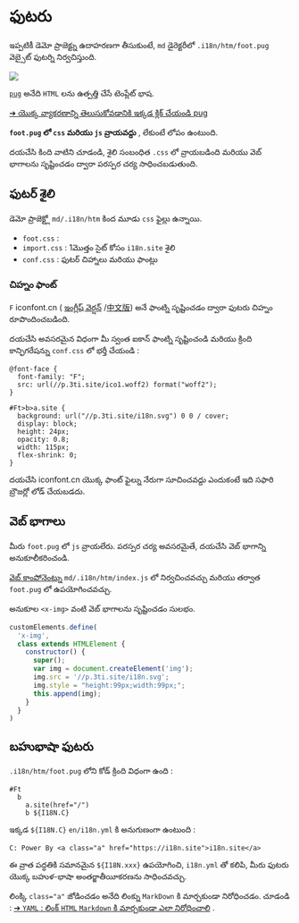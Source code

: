 # ఫుటరు

ఇప్పటికీ డెమో ప్రాజెక్ట్ను ఉదాహరణగా తీసుకుంటే, `md` డైరెక్టరీలో `.i18n/htm/foot.pug` వెబ్సైట్ ఫుటర్ని నిర్వచిస్తుంది.

![](https://p.3ti.site/1721286077.avif)

[`pug`](https://pugjs.org) అనేది `HTML` లను ఉత్పత్తి చేసే టెంప్లేట్ భాష.

[➔ యొక్క వ్యాకరణాన్ని తెలుసుకోవడానికి ఇక్కడ క్లిక్ చేయండి pug](https://pugjs.org)

**`foot.pug` లో `css` మరియు `js` వ్రాయవద్దు** , లేకుంటే లోపం ఉంటుంది.

దయచేసి కింది వాటిని చూడండి, శైలి సంబంధిత `.css` లో వ్రాయబడింది మరియు వెబ్ భాగాలను సృష్టించడం ద్వారా పరస్పర చర్య సాధించబడుతుంది.

## ఫుటర్ శైలి

డెమో ప్రాజెక్ట్లో `md/.i18n/htm` కింద మూడు `css` ఫైల్లు ఉన్నాయి.

* `foot.css` :
* `import.css` : 1మొత్తం సైట్ కోసం `i18n.site` శైలి
* `conf.css` : ఫుటర్ చిహ్నాలు మరియు ఫాంట్లు

### చిహ్నం ఫాంట్

`F` iconfont.cn ( [ఇంగ్లీష్ వెర్షన్](https://www.iconfont.cn/?lang=en-us) /[中文版](https://www.iconfont.cn/?lang=zh)) అనే ఫాంట్ని సృష్టించడం ద్వారా ఫుటరు చిహ్నం రూపొందించబడింది.

దయచేసి అవసరమైన విధంగా మీ స్వంత ఐకాన్ ఫాంట్ని సృష్టించండి మరియు క్రింది కాన్ఫిగరేషన్ను `conf.css` లో భర్తీ చేయండి :

```
@font-face {
  font-family: "F";
  src: url(//p.3ti.site/ico1.woff2) format("woff2");
}

#Ft>b>a.site {
  background: url("//p.3ti.site/i18n.svg") 0 0 / cover;
  display: block;
  height: 24px;
  opacity: 0.8;
  width: 115px;
  flex-shrink: 0;
}
```

దయచేసి iconfont.cn యొక్క ఫాంట్ ఫైల్ను నేరుగా సూచించవద్దు ఎందుకంటే ఇది సఫారి బ్రౌజర్లో లోడ్ చేయబడదు.

## వెబ్ భాగాలు

మీరు `foot.pug` లో `js` వ్రాయలేరు. పరస్పర చర్య అవసరమైతే, దయచేసి వెబ్ భాగాన్ని అనుకూలీకరించండి.

[వెబ్ కాంపోనెంట్ను](https://www.freecodecamp.org/news/build-your-first-web-component/) `md/.i18n/htm/index.js` లో నిర్వచించవచ్చు మరియు తర్వాత `foot.pug` లో ఉపయోగించవచ్చు.

అనుకూల `<x-img>` వంటి వెబ్ భాగాలను సృష్టించడం సులభం.

```js
customElements.define(
  'x-img',
  class extends HTMLElement {
    constructor() {
      super();
      var img = document.createElement('img');
      img.src = '//p.3ti.site/i18n.svg';
      img.style = "height:99px;width:99px;";
      this.append(img);
    }
  }
)
```

## బహుభాషా ఫుటరు

`.i18n/htm/foot.pug` లోని కోడ్ క్రింది విధంగా ఉంది :

```
#Ft
  b
    a.site(href="/")
    b ${I18N.C}
```

ఇక్కడ `${I18N.C}` `en/i18n.yml` కి అనుగుణంగా ఉంటుంది :

```
C: Power By <a class="a" href="https://i18n.site">i18n.site</a>
```

ఈ వ్రాత పద్ధతికి సమానమైన `${I18N.xxx}` ఉపయోగించి, `i18n.yml` తో కలిపి, మీరు ఫుటరు యొక్క బహుళ-భాషా అంతర్జాతీయీకరణను సాధించవచ్చు.

లింక్కి `class="a"` జోడించడం అనేది లింక్ను `MarkDown` కి మార్చకుండా నిరోధించడం. చూడండి :
 [➔ `YAML` : లింక్ `HTML` `Markdown` కి మార్చకుండా ఎలా నిరోధించాలి](/i18/qa#H2) .
